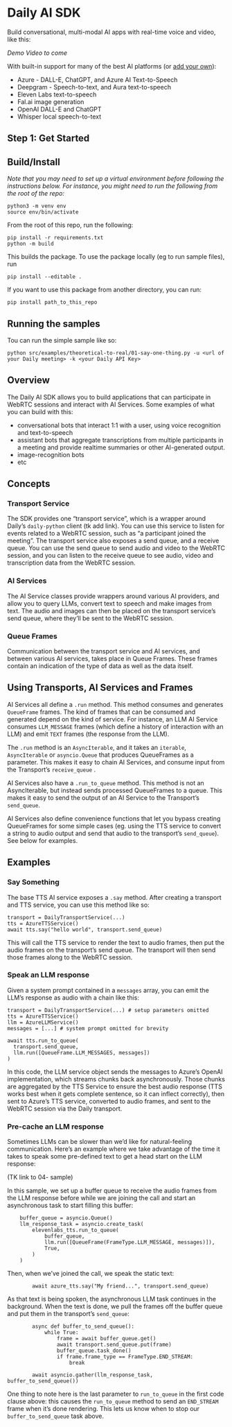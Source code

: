 # Daily AI SDK

Build conversational, multi-modal AI apps with real-time voice and video, like this:

_Demo Video to come_

With built-in support for many of the best AI platforms (or [add your own](/docs)):

- Azure - DALL-E, ChatGPT, and Azure AI Text-to-Speech
- Deepgram - Speech-to-text, and Aura text-to-speech
- Eleven Labs text-to-speech
- Fal.ai image generation
- OpenAI DALL-E and ChatGPT
- Whisper local speech-to-text

## Step 1: Get Started

## Build/Install

_Note that you may need to set up a virtual environment before following the instructions below. For instance, you might need to run the following from the root of the repo:_

```
python3 -m venv env
source env/bin/activate
```

From the root of this repo, run the following:

```
pip install -r requirements.txt
python -m build
```

This builds the package. To use the package locally (eg to run sample files), run

```
pip install --editable .
```

If you want to use this package from another directory, you can run:

```
pip install path_to_this_repo
```

## Running the samples

Tou can run the simple sample like so:

```
python src/examples/theoretical-to-real/01-say-one-thing.py -u <url of your Daily meeting> -k <your Daily API Key>
```
## Overview

The Daily AI SDK allows you to build applications that can participate in WebRTC sessions and interact with AI Services. Some examples of what you can build with this:

- conversational bots that interact 1:1 with a user, using voice recognition and text-to-speech
- assistant bots that aggregate transcriptions from multiple participants in a meeting and provide realtime summaries or other AI-generated output.
- image-recognition bots
- etc

## Concepts

### Transport Service

The SDK provides one “transport service”, which is a wrapper around Daily’s `daily-python` client (tk add link). You can use this service to listen for events related to a WebRTC session, such as “a participant joined the meeting”.
The transport service also exposes a send queue, and a receive queue. You can use the send queue to send audio and video to the WebRTC session, and you can listen to the receive queue to see audio, video and transcription data from the WebRTC session.

### AI Services

The AI Service classes provide wrappers around various AI providers, and allow you to query LLMs, convert text to speech and make images from text. The audio and images can then be placed on the transport service’s send queue, where they’ll be sent to the WebRTC session.

### Queue Frames

Communication between the transport service and AI services, and between various AI services, takes place in Queue Frames. These frames contain an indication of the type of data as well as the data itself.

## Using Transports, AI Services and Frames

AI Services all define a `.run` method. This method consumes and generates `QueueFrame` frames. The kind of frames that can be consumed and generated depend on the kind of service. For instance, an LLM AI Service consumes `LLM_MESSAGE` frames (which define a history of interaction with an LLM) and emit `TEXT` frames (the response from the LLM).

The `.run` method is an `AsyncIterable`, and it takes an `iterable`, `AsyncIterable` or `asyncio.Queue` that produces QueueFrames as a parameter. This makes it easy to chain AI Services, and consume input from the Transport’s `receive_queue` .

AI Services also have a `.run_to_queue` method. This method is not an AsyncIterable, but instead sends processed QueueFrames to a queue. This makes it easy to send the output of an AI Service to the Transport’s `send_queue`.

AI Services also define convenience functions that let you bypass creating QueueFrames for some simple cases (eg. using the TTS service to convert a string to audio output and send that audio to the transport’s `send_queue`). See below for examples.

## Examples

### Say Something

The base TTS AI service exposes a `.say` method. After creating a transport and TTS service, you can use this method like so:

```
transport = DailyTransportService(...)
tts = AzureTTSService()
await tts.say("hello world", transport.send_queue)
```

This will call the TTS service to render the text to audio frames, then put the audio frames on the transport’s send queue. The transport will then send those frames along to the WebRTC session.

### Speak an LLM response

Given a system prompt contained in a `messages` array, you can emit the LLM’s response as audio with a chain like this:

```
transport = DailyTransportService(...) # setup parameters omitted
tts = AzureTTSService()
llm = AzureLLMService()
messages = [...] # system prompt omitted for brevity

await tts.run_to_queue(
  transport.send_queue,
  llm.run([QueueFrame.LLM_MESSAGES, messages])
)
```

In this code, the LLM service object sends the messages to Azure’s OpenAI implementation, which streams chunks back asynchronously. Those chunks are aggregated by the TTS Service to ensure the best audio response (TTS works best when it gets complete sentence, so it can inflect correctly), then sent to Azure’s TTS service, converted to audio frames, and sent to the WebRTC session via the Daily transport.

### Pre-cache an LLM response

Sometimes LLMs can be slower than we’d like for natural-feeling communication. Here’s an example where we take advantage of the time it takes to speak some pre-defined text to get a head start on the LLM response:

(TK link to 04- sample)

In this sample, we set up a buffer queue to receive the audio frames from the LLM response before while we are joining the call and start an asynchronous task to start filling this buffer:

```
    buffer_queue = asyncio.Queue()
    llm_response_task = asyncio.create_task(
        elevenlabs_tts.run_to_queue(
            buffer_queue,
            llm.run([QueueFrame(FrameType.LLM_MESSAGE, messages)]),
            True,
        )
    )
```

Then, when we’ve joined the call, we speak the static text:

```
        await azure_tts.say("My friend...", transport.send_queue)
```

As that text is being spoken, the asynchronous LLM task continues in the background. When the text is done, we pull the frames off the buffer queue and put them in the transport’s `send_queue`:

```
        async def buffer_to_send_queue():
            while True:
                frame = await buffer_queue.get()
                await transport.send_queue.put(frame)
                buffer_queue.task_done()
                if frame.frame_type == FrameType.END_STREAM:
                    break

        await asyncio.gather(llm_response_task, buffer_to_send_queue())

```

One thing to note here is the last parameter to `run_to_queue` in the first code clause above: this causes the `run_to_queue` method to send an `END_STREAM` frame when it’s done rendering. This lets us know when to stop our `buffer_to_send_queue` task above.
